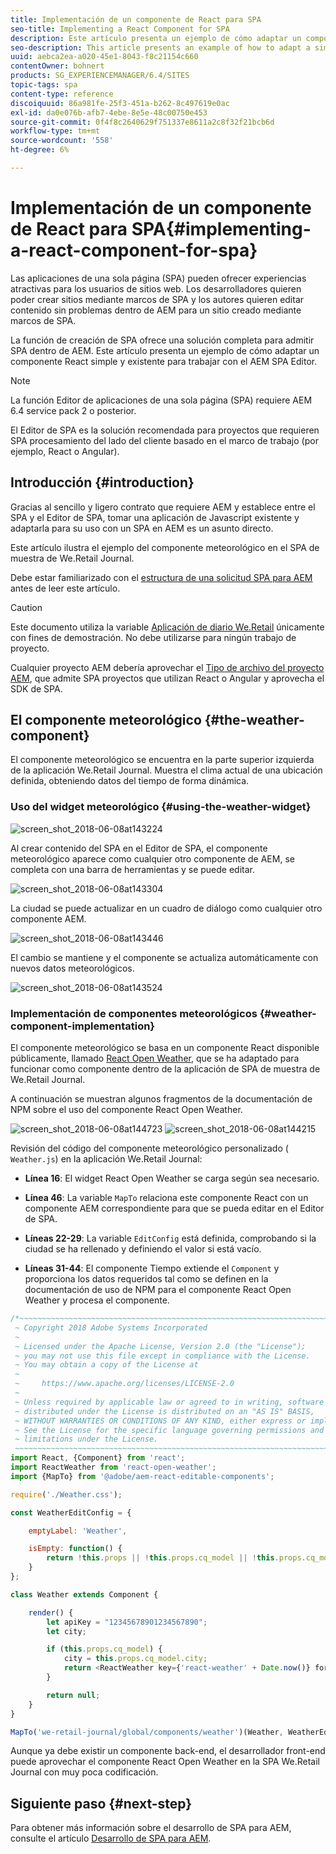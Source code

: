 ```yaml
---
title: Implementación de un componente de React para SPA
seo-title: Implementing a React Component for SPA
description: Este artículo presenta un ejemplo de cómo adaptar un componente React simple y existente para trabajar con el AEM SPA Editor.
seo-description: This article presents an example of how to adapt a simple, existing React component to work with the AEM SPA Editor.
uuid: aebca2ea-a020-45e1-8043-f8c21154c660
contentOwner: bohnert
products: SG_EXPERIENCEMANAGER/6.4/SITES
topic-tags: spa
content-type: reference
discoiquuid: 86a981fe-25f3-451a-b262-8c497619e0ac
exl-id: da0e076b-afb7-4ebe-8e5e-48c00750e453
source-git-commit: 0f4f8c2640629f751337e8611a2c8f32f21bcb6d
workflow-type: tm+mt
source-wordcount: '558'
ht-degree: 6%

---
```


# Implementación de un componente de React para SPA{#implementing-a-react-component-for-spa}

Las aplicaciones de una sola página (SPA) pueden ofrecer experiencias atractivas para los usuarios de sitios web. Los desarrolladores quieren poder crear sitios mediante marcos de SPA y los autores quieren editar contenido sin problemas dentro de AEM para un sitio creado mediante marcos de SPA.

La función de creación de SPA ofrece una solución completa para admitir SPA dentro de AEM. Este artículo presenta un ejemplo de cómo adaptar un componente React simple y existente para trabajar con el AEM SPA Editor.

>[!NOTE]
>La función Editor de aplicaciones de una sola página (SPA) requiere AEM 6.4 service pack 2 o posterior.
>
>El Editor de SPA es la solución recomendada para proyectos que requieren SPA procesamiento del lado del cliente basado en el marco de trabajo (por ejemplo, React o Angular).

## Introducción {#introduction}

Gracias al sencillo y ligero contrato que requiere AEM y establece entre el SPA y el Editor de SPA, tomar una aplicación de Javascript existente y adaptarla para su uso con un SPA en AEM es un asunto directo.

Este artículo ilustra el ejemplo del componente meteorológico en el SPA de muestra de We.Retail Journal.

Debe estar familiarizado con el [estructura de una solicitud SPA para AEM](/help/sites-developing/spa-getting-started-react.md) antes de leer este artículo.

>[!CAUTION]
>Este documento utiliza la variable [Aplicación de diario We.Retail](https://github.com/Adobe-Marketing-Cloud/aem-sample-we-retail-journal) únicamente con fines de demostración. No debe utilizarse para ningún trabajo de proyecto.
>
>Cualquier proyecto AEM debería aprovechar el [Tipo de archivo del proyecto AEM](https://experienceleague.adobe.com/docs/experience-manager-core-components/using/developing/archetype/overview.html?lang=es), que admite SPA proyectos que utilizan React o Angular y aprovecha el SDK de SPA.

## El componente meteorológico {#the-weather-component}

El componente meteorológico se encuentra en la parte superior izquierda de la aplicación We.Retail Journal. Muestra el clima actual de una ubicación definida, obteniendo datos del tiempo de forma dinámica.

### Uso del widget meteorológico {#using-the-weather-widget}

![screen_shot_2018-06-08at143224](assets/screen_shot_2018-06-08at143224.png)

Al crear contenido del SPA en el Editor de SPA, el componente meteorológico aparece como cualquier otro componente de AEM, se completa con una barra de herramientas y se puede editar.

![screen_shot_2018-06-08at143304](assets/screen_shot_2018-06-08at143304.png)

La ciudad se puede actualizar en un cuadro de diálogo como cualquier otro componente AEM.

![screen_shot_2018-06-08at143446](assets/screen_shot_2018-06-08at143446.png)

El cambio se mantiene y el componente se actualiza automáticamente con nuevos datos meteorológicos.

![screen_shot_2018-06-08at143524](assets/screen_shot_2018-06-08at143524.png)

### Implementación de componentes meteorológicos {#weather-component-implementation}

El componente meteorológico se basa en un componente React disponible públicamente, llamado [React Open Weather](https://www.npmjs.com/package/react-open-weather), que se ha adaptado para funcionar como componente dentro de la aplicación de SPA de muestra de We.Retail Journal.

A continuación se muestran algunos fragmentos de la documentación de NPM sobre el uso del componente React Open Weather.

![screen_shot_2018-06-08at144723](assets/screen_shot_2018-06-08at144723.png) ![screen_shot_2018-06-08at144215](assets/screen_shot_2018-06-08at144215.png)

Revisión del código del componente meteorológico personalizado ( `Weather.js`) en la aplicación We.Retail Journal:

* **Línea 16**: El widget React Open Weather se carga según sea necesario.
* **Línea 46**: La variable `MapTo` relaciona este componente React con un componente AEM correspondiente para que se pueda editar en el Editor de SPA.

* **Líneas 22-29**: La variable `EditConfig` está definida, comprobando si la ciudad se ha rellenado y definiendo el valor si está vacío.

* **Líneas 31-44**: El componente Tiempo extiende el `Component` y proporciona los datos requeridos tal como se definen en la documentación de uso de NPM para el componente React Open Weather y procesa el componente.

```javascript
/*~~~~~~~~~~~~~~~~~~~~~~~~~~~~~~~~~~~~~~~~~~~~~~~~~~~~~~~~~~~~~~~~~~~~~~~~~~~~~~
 ~ Copyright 2018 Adobe Systems Incorporated
 ~
 ~ Licensed under the Apache License, Version 2.0 (the "License");
 ~ you may not use this file except in compliance with the License.
 ~ You may obtain a copy of the License at
 ~
 ~     https://www.apache.org/licenses/LICENSE-2.0
 ~
 ~ Unless required by applicable law or agreed to in writing, software
 ~ distributed under the License is distributed on an "AS IS" BASIS,
 ~ WITHOUT WARRANTIES OR CONDITIONS OF ANY KIND, either express or implied.
 ~ See the License for the specific language governing permissions and
 ~ limitations under the License.
 ~~~~~~~~~~~~~~~~~~~~~~~~~~~~~~~~~~~~~~~~~~~~~~~~~~~~~~~~~~~~~~~~~~~~~~~~~~~~~*/
import React, {Component} from 'react';
import ReactWeather from 'react-open-weather';
import {MapTo} from '@adobe/aem-react-editable-components';

require('./Weather.css');

const WeatherEditConfig = {

    emptyLabel: 'Weather',

    isEmpty: function() {
        return !this.props || !this.props.cq_model || !this.props.cq_model.city || this.props.cq_model.city.trim().length < 1;
    }
};

class Weather extends Component {

    render() {
        let apiKey = "12345678901234567890";
        let city;

        if (this.props.cq_model) {
            city = this.props.cq_model.city;
            return <ReactWeather key={'react-weather' + Date.now()} forecast="today" apikey={apiKey} type="city" city={city} />
        }

        return null;
    }
}

MapTo('we-retail-journal/global/components/weather')(Weather, WeatherEditConfig);
```

Aunque ya debe existir un componente back-end, el desarrollador front-end puede aprovechar el componente React Open Weather en la SPA We.Retail Journal con muy poca codificación.

## Siguiente paso {#next-step}

Para obtener más información sobre el desarrollo de SPA para AEM, consulte el artículo [Desarrollo de SPA para AEM](/help/sites-developing/spa-architecture.md).
